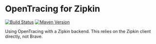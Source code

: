 # OpenTracing for Zipkin

[![Build Status](https://travis-ci.com/lucidsoftware/zipkin-opentracing.svg?branch=master)](https://travis-ci.com/lucidsoftware/zipkin-opentracing)
[![Maven Version](https://img.shields.io/maven-central/v/com.lucidchart/zipkin-opentracing.svg)](https://search.maven.org/#search%7Cgav%7C1%7Cg%3A%22com.lucidchart%22%20AND%20a%3A%22zipkin-opentracing%22)

Using OpenTracing with a Zipkin backend. This relies on the Zipkin client directly, not Brave.
